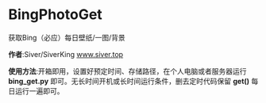 # BingPhotoGet
获取Bing（必应）每日壁纸/一图/背景

**作者**:Siver/SiverKing
www.siver.top

**使用方法**:开箱即用，设置好预定时间、存储路径，在个人电脑或者服务器运行 **bing_get.py** 即可。无长时间开机或长时间运行条件，删去定时代码保留 **get()** 每日运行一遍即可。
